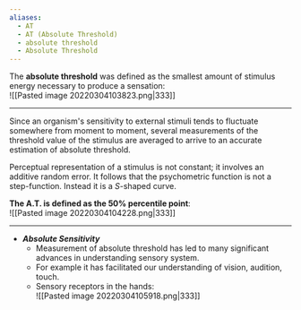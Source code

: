 ```yaml
---
aliases:
  - AT
  - AT (Absolute Threshold)
  - absolute threshold
  - Absolute Threshold
---
```

The **absolute threshold** was defined as the smallest amount of stimulus energy necessary to produce a sensation:<br>![[Pasted image 20220304103823.png|333]]

----
Since an organism's sensitivity to external stimuli tends to fluctuate somewhere from moment to moment, several measurements of the threshold value of the stimulus are averaged to arrive to an accurate estimation of absolute threshold.

Perceptual representation of a stimulus is not constant; it involves an additive random error.
It follows that the psychometric function is not a step-function.
Instead it is a $S$-shaped curve.

**The A.T. is defined as the 50% percentile point**:<br>![[Pasted image 20220304104228.png|333]]

---
- ***Absolute Sensitivity***
	- Measurement of absolute threshold has led to many significant advances in understanding sensory system.
	- For example it has facilitated our understanding of vision, audition, touch.
	- Sensory receptors in the hands:<br>![[Pasted image 20220304105918.png|333]]
